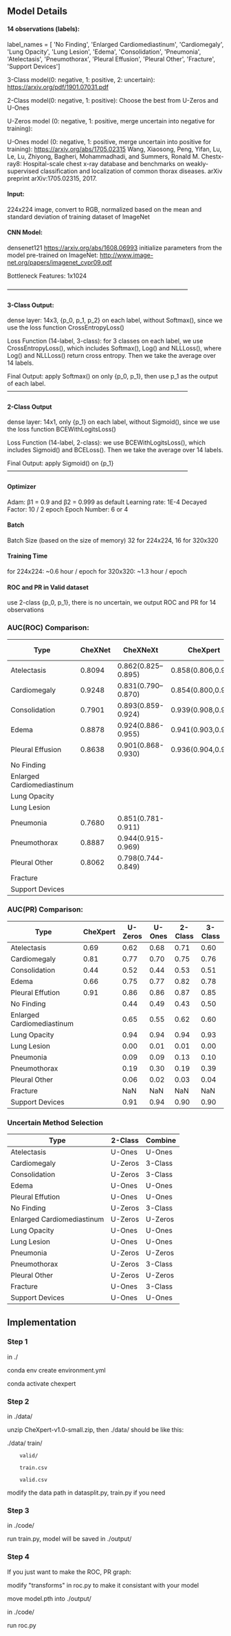 ## Model Details

#### 14 observations (labels):
label_names = [ 'No Finding', 'Enlarged Cardiomediastinum', 'Cardiomegaly', 'Lung Opacity', 'Lung Lesion', 'Edema', 'Consolidation', 'Pneumonia', 'Atelectasis', 'Pneumothorax', 'Pleural Effusion', 'Pleural Other', 'Fracture', 'Support Devices']


3-Class model(0: negative, 1: positive, 2: uncertain):
https://arxiv.org/pdf/1901.07031.pdf

2-Class model(0: negative, 1: positive):
Choose the best from U-Zeros and U-Ones

U-Zeros model (0: negative, 1: positive, merge uncertain into negative for training):

U-Ones model (0: negative, 1: positive, merge uncertain into positive for training):
https://arxiv.org/abs/1705.02315  Wang, Xiaosong, Peng, Yifan, Lu, Le, Lu, Zhiyong, Bagheri, Mohammadhadi, and Summers, Ronald M. Chestx-ray8: Hospital-scale chest x-ray database and benchmarks on weakly-supervised classification and localization of common thorax diseases. arXiv preprint arXiv:1705.02315, 2017.


#### Input:
224x224 image, convert to RGB, normalized based on the mean and standard deviation of training dataset of ImageNet


#### CNN Model:
densenet121 https://arxiv.org/abs/1608.06993
initialize parameters from the model pre-trained on ImageNet:
http://www.image-net.org/papers/imagenet_cvpr09.pdf 

Bottleneck Features:  1x1024 

——————————————————————————————
#### 3-Class Output:
dense layer: 14x3,  {p_0, p_1, p_2} on each label,  without Softmax(), since we use the loss function CrossEntropyLoss()

Loss Function (14-label, 3-class):
for 3 classes on each label, we use CrossEntropyLoss(), which includes Softmax(), Log() and NLLLoss(), where Log() and NLLLoss() return cross entropy. Then we take the average over 14 labels.

Final Output: apply Softmax() on only {p_0, p_1}, then use p_1 as the output of each label.
——————————————————————————————
#### 2-Class Output
dense layer: 14x1,  only {p_1} on each label,  without Sigmoid(), since we use the loss function BCEWithLogitsLoss()

Loss Function (14-label, 2-class):
we use BCEWithLogitsLoss(), which includes Sigmoid() and BCELoss(). Then we take the average over 14 labels.

Final Output:  apply Sigmoid() on {p_1}
——————————————————————————————


#### Optimizer
Adam: β1 = 0.9 and β2 = 0.999 as default
Learning rate: 1E-4
Decayed Factor: 10 / 2 epoch
Epoch Number: 6 or 4

#### Batch
Batch Size (based on the size of memory)
32 for 224x224, 16 for 320x320

#### Training Time
for 224x224: ~0.6 hour / epoch
for 320x320: ~1.3 hour / epoch


#### ROC and PR in Valid dataset
use 2-class {p_0, p_1}, there is no uncertain,
we output ROC and PR for 14 observations


### AUC(ROC) Comparison:

| Type							| CheXNet	| CheXNeXt				|   CheXpert			| U-Zeros	| U-Ones	| 2-Class	| 3-Class	|
| ----							| ----		| ----					| ----					| ----		| ----		| ----		| ----		|
| Atelectasis					| 0.8094	| 0.862(0.825–0.895)	| 0.858(0.806,0.910)	| 0.75		| 0.81		| 0.82		| 0.75		|
| Cardiomegaly					| 0.9248	| 0.831(0.790–0.870)	| 0.854(0.800,0.909)	| 0.84		| 0.79		| 0.82		| 0.85		|
| Consolidation					| 0.7901	| 0.893(0.859-0.924)	| 0.939(0.908,0.971)	| 0.86		| 0.86		| 0.88		| 0.87		|
| Edema							| 0.8878	| 0.924(0.886-0.955)	| 0.941(0.903,0.980)	| 0.93		| 0.93		| 0.94		| 0.93		|
| Pleural Effusion				| 0.8638	| 0.901(0.868-0.930)	| 0.936(0.904,0.967)	| 0.92		| 0.92		| 0.93		| 0.91		|
| No Finding					| 			| 						| 						| 0.91		| 0.90		| 0.91		| 0.91		|
| Enlarged Cardiomediastinum	| 			| 						| 						| 0.62		| 0.50		| 0.59		| 0.59		|
| Lung Opacity					| 			| 						| 						| 0.92		| 0.92		| 0.91		| 0.91		|
| Lung Lesion					| 			| 						| 						| 0.32		| 0.64		| 0.83		| 0.18		|
| Pneumonia						| 0.7680	| 0.851(0.781-0.911)	| 						| 0.73		| 0.70		| 0.80		| 0.70		| 
| Pneumothorax					| 0.8887	| 0.944(0.915-0.969)	| 						| 0.91		| 0.89		| 0.91		| 0.92		|
| Pleural Other					| 0.8062	| 0.798(0.744-0.849)	| 						| 0.96		| 0.87		| 0.92		| 0.93		|
| Fracture						| 			| 						| 						| NaN		| NaN		| NaN		| NaN		|
| Support Devices				| 			| 						| 						| 0.92		| 0.94		| 0.92		| 0.93		|


### AUC(PR) Comparison:

| Type							| CheXpert	| U-Zeros	| U-Ones	| 2-Class	| 3-Class	|
| --------						| ---------	| -------	| ------	| ------	| ------	|
| Atelectasis					| 0.69		| 0.62		| 0.68		| 0.71		| 0.60		|
| Cardiomegaly					| 0.81		| 0.77		| 0.70		| 0.75		| 0.76		|
| Consolidation					| 0.44		| 0.52		| 0.44		| 0.53		| 0.51		|
| Edema							| 0.66		| 0.75		| 0.77		| 0.82		| 0.78		|
| Pleural Effution				| 0.91		| 0.86		| 0.86		| 0.87		| 0.85		|
| No Finding					| 			| 0.44		| 0.49		| 0.43		| 0.50		|
| Enlarged Cardiomediastinum	| 			| 0.65		| 0.55		| 0.62		| 0.60		|
| Lung Opacity					| 			| 0.94		| 0.94		| 0.94		| 0.93		|
| Lung Lesion					| 			| 0.00		| 0.01		| 0.01		| 0.00		|
| Pneumonia						| 			| 0.09		| 0.09		| 0.13		| 0.10		|
| Pneumothorax					| 			| 0.19		| 0.30		| 0.19		| 0.39		|
| Pleural Other					| 			| 0.06		| 0.02		| 0.03		| 0.04		|
| Fracture						| 			| NaN		| NaN		| NaN		| NaN		|
| Support Devices				| 			| 0.91		| 0.94		| 0.90		| 0.90		|

### Uncertain Method Selection

| Type							| 2-Class	| Combine	| 
| --------						| ---------	| ---------	|
| Atelectasis					| U-Ones	| U-Ones	|
| Cardiomegaly					| U-Zeros	| 3-Class	|
| Consolidation					| U-Zeros	| 3-Class	|
| Edema							| U-Ones	| U-Ones	|
| Pleural Effution				| U-Ones	| U-Ones	|
| No Finding					| U-Zeros	| 3-Class	|
| Enlarged Cardiomediastinum	| U-Zeros	| U-Zeros	|
| Lung Opacity					| U-Ones	| U-Ones	|
| Lung Lesion					| U-Ones	| U-Ones	|
| Pneumonia						| U-Zeros	| U-Zeros	|
| Pneumothorax					| U-Zeros	| 3-Class	|
| Pleural Other					| U-Zeros	| U-Zeros	|
| Fracture						| U-Ones	| 3-Class	|
| Support Devices				| U-Ones	| U-Ones	|

## Implementation

### Step 1
in ./

conda env create environment.yml

conda activate chexpert

### Step 2
in ./data/

unzip CheXpert-v1.0-small.zip, then ./data/ should be like this:

./data/ train/

		valid/

		train.csv

		valid.csv

modify the data path in datasplit.py, train.py if you need


### Step 3
in ./code/

run train.py, model will be saved in ./output/

### Step 4
If you just want to make the ROC, PR graph:

modify "transforms" in roc.py to make it consistant with your model

move model.pth into ./output/

in ./code/

run roc.py

